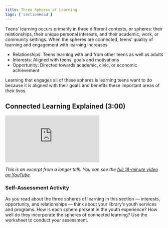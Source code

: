 ```yaml
---
title: Three Spheres of Learning
tags: ['sectionHead']
---
```


Teens’ learning occurs primarily in three different contexts, or spheres: their relationships, their unique personal interests, and their academic, work, or community settings. When the spheres are connected, teens’ quality of learning and engagement with learning increases.

* Relationships: Teens learning with and from other teens as well as adults
* Interests: Aligned with teens’ goals and motivations
* Opportunity: Directed towards academic, civic, or economic achievement

Learning that engages all of these spheres is learning teens want to do because it is aligned with their goals and benefits these important areas of their lives.

## Connected Learning Explained (3:00)

<iframe src="https://www.youtube.com/embed/HacgaDN971Y?start=432&end=612" frameborder="0" allow="autoplay; encrypted-media" allowfullscreen></iframe>

_This is an excerpt from a longer talk. You can see the [full 18-minute video on YouTube](https://www.youtube.com/watch?v=HacgaDN971Y)._

</div>

<div class="activity callout" markdown="1">

### Self-Assessment Activity

As you read about the three spheres of learning in this section — interests, opportunity, and relationships — think about your library’s youth services and programs. How is each sphere present in the youth experience? How well do they incorporate the spheres of connected learning? Use the worksheet to conduct your assessment.

</div>